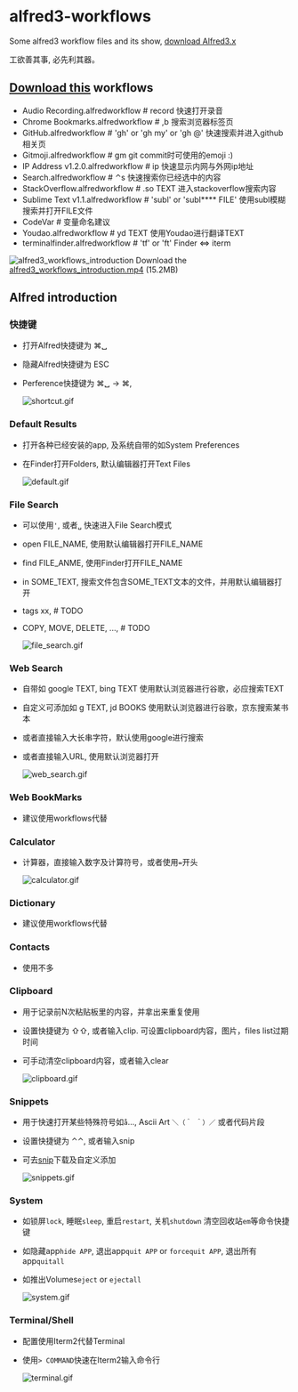 # alfred3-workflows
Some alfred3 workflow files and its show, [download Alfred3.x](https://xclient.info/s/alfred.html#versions)

工欲善其事, 必先利其器。


## [Download this](./workflows) workflows
- Audio Recording.alfredworkflow  # record 快速打开录音
- Chrome Bookmarks.alfredworkflow # ,b  搜索浏览器标签页
- GitHub.alfredworkflow  # 'gh' or 'gh my' or 'gh @' 快速搜索并进入github相关页
- Gitmoji.alfredworkflow  # gm  git commit时可使用的emoji :)
- IP Address v1.2.0.alfredworkflow # ip  快速显示内网与外网ip地址
- Search.alfredworkflow  # ⌃s  快速搜索你已经选中的内容
- StackOverflow.alfredworkflow # .so TEXT 进入stackoverflow搜索内容
- Sublime Text v1.1.alfredworkflow # 'subl' or 'subl***\* FILE' 使用subl模糊搜索并打开FILE文件
- CodeVar  # 变量命名建议
- Youdao.alfredworkflow # yd TEXT 使用Youdao进行翻译TEXT
- terminalfinder.alfredworkflow # 'tf' or 'ft' Finder <=> iterm

![alfred3_workflows_introduction](./gifs/alfred3_workflows_introduction.gif)
Download the [alfred3_workflows_introduction.mp4](./mp4/alfred3_workflows_introduction.mp4) (15.2MB)



## Alfred introduction
###  快捷键
- 打开Alfred快捷键为 ⌘␣

- 隐藏Alfred快捷键为 ESC

- Perference快捷键为 ⌘␣ -> ⌘,

  ![shortcut.gif](./gifs/shortcut.gif)

### Default Results
- 打开各种已经安装的app, 及系统自带的如System Preferences

- 在Finder打开Folders, 默认编辑器打开Text Files

  ![default.gif](./gifs/default.gif)

### File Search
- 可以使用`'`, 或者`␣` 快速进入File Search模式

- open FILE_NAME, 使用默认编辑器打开FILE_NAME

- find FILE_ANME, 使用Finder打开FILE_NAME

- in SOME_TEXT, 搜索文件包含SOME_TEXT文本的文件，并用默认编辑器打开

- tags xx, # TODO

- COPY, MOVE, DELETE, ..., # TODO

  ![file_search.gif](./gifs/file_search.gif)

### Web Search
- 自带如 google TEXT, bing TEXT 使用默认浏览器进行谷歌，必应搜索TEXT

- 自定义可添加如 g TEXT, jd BOOKS 使用默认浏览器进行谷歌，京东搜索某书本

- 或者直接输入大长串字符，默认使用google进行搜索

- 或者直接输入URL, 使用默认浏览器打开

  ![web_search.gif](./gifs/web_search.gif)

### Web BookMarks
- 建议使用workflows代替

### Calculator
- 计算器，直接输入数字及计算符号，或者使用`=`开头

  ![calculator.gif](./gifs/calculator.gif)

### Dictionary
- 建议使用workflows代替

### Contacts
- 使用不多

### Clipboard
- 用于记录前N次粘贴板里的内容，并拿出来重复使用

- 设置快捷键为 ⇧⇧, 或者输入clip. 可设置clipboard内容，图片，files list过期时间

- 可手动清空clipboard内容，或者输入clear

  ![clipboard.gif](./gifs/clipboard.gif)

### Snippets
- 用于快速打开某些特殊符号如`å`..., Ascii Art `＼（＾ ＾）／` 或者代码片段

- 设置快捷键为 ⌃⌃, 或者输入snip

- 可去[snip](https://www.alfredapp.com/extras/snippets/)下载及自定义添加

  ![snippets.gif](./gifs/snippets.gif)

### System
- 如锁屏`lock`, 睡眠`sleep`, 重启`restart`, 关机`shutdown` 清空回收站`em`等命令快捷键

- 如隐藏app`hide APP`, 退出app`quit APP` or `forcequit APP`, 退出所有app`quitall`

- 如推出Volumes`eject` or `ejectall`

  ![system.gif](./gifs/system.gif)


### Terminal/Shell
- 配置使用Iterm2代替Terminal

- 使用`> COMMAND`快速在Iterm2输入命令行

  ![terminal.gif](./gifs/terminal.gif)
